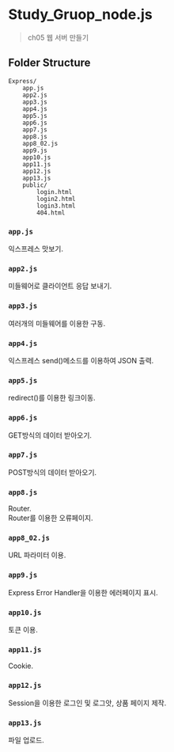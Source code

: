 # Study_Gruop_node.js

> ch05 웹 서버 만들기

## Folder Structure

```
Express/
	app.js
	app2.js
	app3.js
	app4.js
	app5.js
	app6.js
	app7.js
	app8.js
	app8_02.js
	app9.js
	app10.js
	app11.js
	app12.js
	app13.js
	public/
		login.html
		login2.html
		login3.html
		404.html
```

### `app.js`
익스프레스 맛보기.

### `app2.js`
미들웨어로 클라이언트 응답 보내기.

### `app3.js`
여러개의 미들웨어를 이용한 구동.

### `app4.js`
익스프레스 send()메소드를 이용하여 JSON 출력.

### `app5.js`
redirect()를 이용한 링크이동.

### `app6.js`
GET방식의 데이터 받아오기.

### `app7.js`
POST방식의 데이터 받아오기.

### `app8.js`
Router. <br>
Router를 이용한 오류페이지.

### `app8_02.js`
URL 파라미터 이용.

### `app9.js`
Express Error Handler을 이용한 에러페이지 표시.

### `app10.js`
토큰 이용.

### `app11.js`
Cookie.

### `app12.js`
Session을 이용한 로그인 및 로그앗, 상품 페이지 제작.

### `app13.js`
파일 업로드.